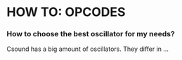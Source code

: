 # HOW TO: OPCODES

### How to choose the best oscillator for my needs?
Csound has a big amount of oscillators. They differ in ...
